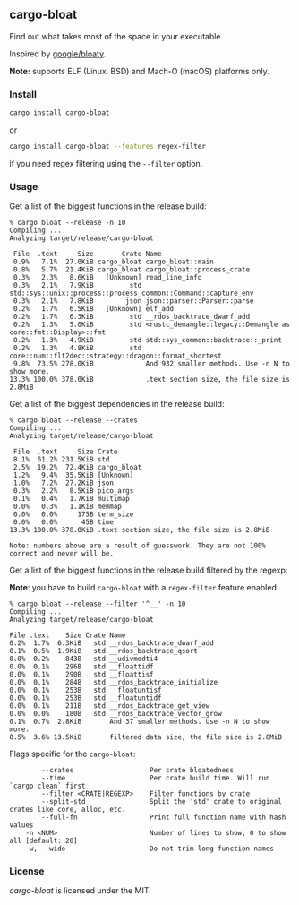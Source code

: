 ## cargo-bloat

Find out what takes most of the space in your executable.

Inspired by [google/bloaty](https://github.com/google/bloaty).

**Note:** supports ELF (Linux, BSD) and Mach-O (macOS) platforms only.

### Install

```bash
cargo install cargo-bloat
```

or

```bash
cargo install cargo-bloat --features regex-filter
```

if you need regex filtering using the `--filter` option.

### Usage

Get a list of the biggest functions in the release build:

```
% cargo bloat --release -n 10
Compiling ...
Analyzing target/release/cargo-bloat

 File  .text     Size       Crate Name
 0.9%   7.1%  27.0KiB cargo_bloat cargo_bloat::main
 0.8%   5.7%  21.4KiB cargo_bloat cargo_bloat::process_crate
 0.3%   2.3%   8.6KiB   [Unknown] read_line_info
 0.3%   2.1%   7.9KiB         std std::sys::unix::process::process_common::Command::capture_env
 0.3%   2.1%   7.8KiB        json json::parser::Parser::parse
 0.2%   1.7%   6.5KiB   [Unknown] elf_add
 0.2%   1.7%   6.3KiB         std __rdos_backtrace_dwarf_add
 0.2%   1.3%   5.0KiB         std <rustc_demangle::legacy::Demangle as core::fmt::Display>::fmt
 0.2%   1.3%   4.9KiB         std std::sys_common::backtrace::_print
 0.2%   1.3%   4.8KiB         std core::num::flt2dec::strategy::dragon::format_shortest
 9.8%  73.5% 278.0KiB             And 932 smaller methods. Use -n N to show more.
13.3% 100.0% 378.0KiB             .text section size, the file size is 2.8MiB
```

Get a list of the biggest dependencies in the release build:
```
% cargo bloat --release --crates
Compiling ...
Analyzing target/release/cargo-bloat

 File  .text     Size Crate
 8.1%  61.2% 231.5KiB std
 2.5%  19.2%  72.4KiB cargo_bloat
 1.2%   9.4%  35.5KiB [Unknown]
 1.0%   7.2%  27.2KiB json
 0.3%   2.2%   8.5KiB pico_args
 0.1%   0.4%   1.7KiB multimap
 0.0%   0.3%   1.1KiB memmap
 0.0%   0.0%     175B term_size
 0.0%   0.0%      45B time
13.3% 100.0% 378.0KiB .text section size, the file size is 2.8MiB

Note: numbers above are a result of guesswork. They are not 100% correct and never will be.
```

Get a list of the biggest functions in the release build filtered by the regexp:

**Note**: you have to build `cargo-bloat` with a `regex-filter` feature enabled.

```
% cargo bloat --release --filter '^__' -n 10
Compiling ...
Analyzing target/release/cargo-bloat

File .text    Size Crate Name
0.2%  1.7%  6.3KiB   std __rdos_backtrace_dwarf_add
0.1%  0.5%  1.9KiB   std __rdos_backtrace_qsort
0.0%  0.2%    843B   std __udivmodti4
0.0%  0.1%    296B   std __floattidf
0.0%  0.1%    290B   std __floattisf
0.0%  0.1%    284B   std __rdos_backtrace_initialize
0.0%  0.1%    253B   std __floatuntisf
0.0%  0.1%    253B   std __floatuntidf
0.0%  0.1%    211B   std __rdos_backtrace_get_view
0.0%  0.0%    180B   std __rdos_backtrace_vector_grow
0.1%  0.7%  2.8KiB       And 37 smaller methods. Use -n N to show more.
0.5%  3.6% 13.5KiB       filtered data size, the file size is 2.8MiB
```

Flags specific for the `cargo-bloat`:
```
        --crates                   Per crate bloatedness
        --time                     Per crate build time. Will run `cargo clean` first
        --filter <CRATE|REGEXP>    Filter functions by crate
        --split-std                Split the 'std' crate to original crates like core, alloc, etc.
        --full-fn                  Print full function name with hash values
    -n <NUM>                       Number of lines to show, 0 to show all [default: 20]
    -w, --wide                     Do not trim long function names
```

### License

*cargo-bloat* is licensed under the MIT.
